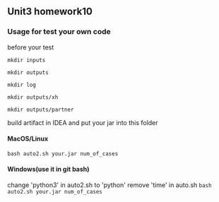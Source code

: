 ## Unit3 homework10
### Usage for test your own code
before your test

`mkdir inputs`

`mkdir outputs`

`mkdir log`

`mkdir outputs/xh`

`mkdir outputs/partner`

build artifact in IDEA and put your jar into this folder

#### MacOS/Linux
`bash auto2.sh your.jar num_of_cases`
#### Windows(use it in git bash)
change 'python3' in auto2.sh to 'python'
remove 'time' in auto.sh
`bash auto2.sh your.jar num_of_cases`
